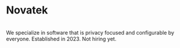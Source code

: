 <p align="center"><h1>Novatek</h1><br>
We specialize in software that is privacy focused and configurable by everyone. Established in 2023. Not hiring yet.</p>
